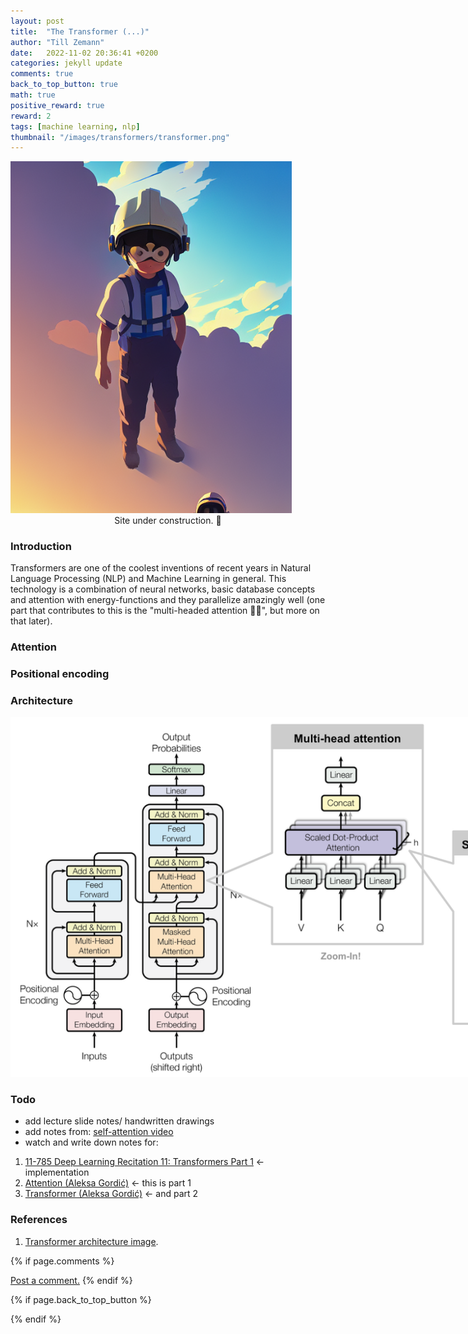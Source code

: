 ```yaml
---
layout: post
title:  "The Transformer (...)"
author: "Till Zemann"
date:   2022-11-02 20:36:41 +0200
categories: jekyll update
comments: true
back_to_top_button: true
math: true
positive_reward: true
reward: 2
tags: [machine learning, nlp]
thumbnail: "/images/transformers/transformer.png"
---
```


<!--
### Contents
* TOC
{:toc}
-->

<!-- builder image -->
<div class="img-block" style="width: 450px;">
    <img src="/images/builder_one.png"/>
</div>
<center>Site under construction. 👷</center>

### Introduction

Transformers are one of the coolest inventions of recent years in Natural Language Processing (NLP) and Machine Learning in general. This technology is a combination of neural networks, basic database concepts and attention with energy-functions and they parallelize amazingly well (one part that contributes to this is the "multi-headed attention 🐲🐲", but more on that later).


### Attention

### Positional encoding

### Architecture

<div class="img-block" style="width: 1000px;">
    <img src="/images/transformers/transformer.png"/>
</div>

### Todo
- add lecture slide notes/ handwritten drawings
- add notes from: [self-attention video](https://youtu.be/yGTUuEx3GkA)
- watch and write down notes for:
1. [11-785 Deep Learning Recitation 11: Transformers Part 1](https://www.youtube.com/watch?v=X2nUH6fXfbc) <- implementation
2. [Attention (Aleksa Gordić)](https://www.youtube.com/watch?v=n9sLZPLOxG8) <- this is part 1
3. [Transformer (Aleksa Gordić)](https://www.youtube.com/watch?v=cbYxHkgkSVs) <- and part 2

<!-- In-Text Citing -->
<!-- 
You can...
- use bullet points
1. use
2. ordered
3. lists


-- Math --
$\hat{s} = \frac{1}{n-1} \sum_{i=1}^{n} (x_i - \mu)^2$ 

-- Images --
<div class="img-block" style="width: 800px;">
    <img src="/images/lofi_art.png"/>
    <span><strong>Fig 1.1.</strong> Agent and Environment interactions</span>
</div>

-- Links --
[(k-fold) Cross-Validation](https://scikit-learn.org/stable/modules/cross_validation.html)

{% highlight python %}
@jit
def f(x)
    print("hi")
# does cool stuff
{% endhighlight %}

-- Highlights --
AAABC `ASDF` __some bold text__

-- Colors --
The <strong style="color: #1E72E7">joint distribution</strong> of $X$ and $Y$ is written as $P(X, Y)$.
The <strong style="color: #ED412D">marginal distribution</strong> on the other hand can be written out as a table.
-->


### References
1. [Transformer architecture image][transformer-img].

<!-- Ressources -->
[transformer-img]: https://deepfrench.gitlab.io/deep-learning-project/resources/transformer.png


<!-- Optional Comment Section-->
{% if page.comments %}
<p class="vspace"></p>
<a class="commentlink" role="button" href="/comments/">Post a comment.</a> <!-- role="button"  -->
{% endif %}

<!-- Optional Back to Top Button -->
{% if page.back_to_top_button %}
<script src="https://unpkg.com/vanilla-back-to-top@7.2.1/dist/vanilla-back-to-top.min.js"></script>
<script>addBackToTop({
  diameter: 40,
  backgroundColor: 'rgb(255, 255, 255, 0.7)', /* 30,144,255, 0.7 */
  textColor: '#4a4946'
})</script>
{% endif %}